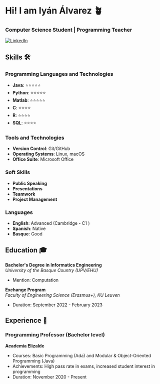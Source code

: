 # Hi! I am Iyán Álvarez 🪴

### Computer Science Student | Programming Teacher

[![LinkedIn](https://img.shields.io/badge/LinkedIn-Iyan%20Alvarez-blue)](https://www.linkedin.com/in/iyan-alvarez/)

## Skills 🛠️

### Programming Languages and Technologies
- **Java**: ⭐⭐⭐⭐⭐
- **Python**: ⭐⭐⭐⭐⭐
- **Matlab**: ⭐⭐⭐⭐⭐
- **C**: ⭐⭐⭐⭐
- **R**: ⭐⭐⭐⭐
- **SQL**: ⭐⭐⭐⭐

### Tools and Technologies
- **Version Control**: Git/GitHub
- **Operating Systems**: Linux, macOS
- **Office Suite**: Microsoft Office

### Soft Skills
- **Public Speaking**
- **Presentations**
- **Teamwork**
- **Project Management**

### Languages
- **English**: Advanced (Cambridge - C1 )
- **Spanish**: Native
- **Basque**: Good

## Education 🎓

**Bachelor's Degree in Informatics Engineering**  
*University of the Basque Country (UPV/EHU)*  
- Mention: Computation

**Exchange Program**  
*Faculty of Engineering Science (Erasmus+), KU Leuven*  
- Duration: September 2022 - February 2023

## Experience 💼

### Programming Professor (Bachelor level)
**Academia Elizalde**    
- Courses: Basic Programming (Ada) and Modular & Object-Oriented Programming (Java)
- Achievements: High pass rate in exams, increased student interest in programming
- Duration: November 2020 - Present

